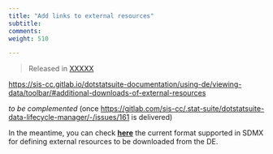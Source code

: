 ```yaml
---
title: "Add links to external resources"
subtitle: 
comments: 
weight: 510

---
```


> Released in [XXXXX](https://sis-cc.gitlab.io/dotstatsuite-documentation/changelog/#XXXXXX)

https://sis-cc.gitlab.io/dotstatsuite-documentation/using-de/viewing-data/toolbar/#additional-downloads-of-external-resources

*to be complemented* (once https://gitlab.com/sis-cc/.stat-suite/dotstatsuite-data-lifecycle-manager/-/issues/161 is delivered)

In the meantime, you can check **[here](https://sis-cc.gitlab.io/dotstatsuite-documentation/using-de/viewing-data/toolbar/#additional-downloads-of-external-resources)** the current format supported in SDMX for defining external resources to be downloaded from the DE.